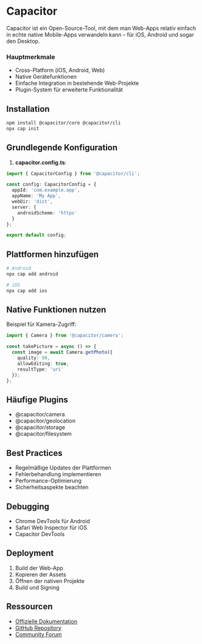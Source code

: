 # Capacitor

Capacitor ist ein Open-Source-Tool, mit dem man Web-Apps relativ einfach in echte native Mobile-Apps verwandeln kann – für iOS, Android und sogar den Desktop.

### Hauptmerkmale
- Cross-Platform (iOS, Android, Web)
- Native Gerätefunktionen
- Einfache Integration in bestehende Web-Projekte
- Plugin-System für erweiterte Funktionalität

## Installation

```bash
npm install @capacitor/core @capacitor/cli
npx cap init
```

## Grundlegende Konfiguration

1. **capacitor.config.ts**:
```typescript
import { CapacitorConfig } from '@capacitor/cli';

const config: CapacitorConfig = {
  appId: 'com.example.app',
  appName: 'My App',
  webDir: 'dist',
  server: {
    androidScheme: 'https'
  }
};

export default config;
```

## Plattformen hinzufügen

```bash
# Android
npx cap add android

# iOS
npx cap add ios
```

## Native Funktionen nutzen

Beispiel für Kamera-Zugriff:

```typescript
import { Camera } from '@capacitor/camera';

const takePicture = async () => {
  const image = await Camera.getPhoto({
    quality: 90,
    allowEditing: true,
    resultType: 'uri'
  });
};
```

## Häufige Plugins
- @capacitor/camera
- @capacitor/geolocation
- @capacitor/storage
- @capacitor/filesystem

## Best Practices
- Regelmäßige Updates der Plattformen
- Fehlerbehandlung implementieren
- Performance-Optimierung
- Sicherheitsaspekte beachten

## Debugging
- Chrome DevTools für Android
- Safari Web Inspector für iOS
- Capacitor DevTools

## Deployment
1. Build der Web-App
2. Kopieren der Assets
3. Öffnen der nativen Projekte
4. Build und Signing

## Ressourcen
- [Offizielle Dokumentation](https://capacitorjs.com/docs)
- [GitHub Repository](https://github.com/ionic-team/capacitor)
- [Community Forum](https://forum.ionicframework.com/) 